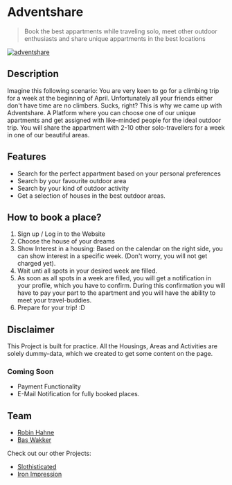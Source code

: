 # Adventshare

> Book the best appartments while traveling solo, meet other outdoor enthusiasts and share unique appartments in the best locations

[![adventshare](https://robinhahne.ch/img/adventshare.png)]()

## Description

Imagine this following scenario:
You are very keen to go for a climbing trip for a week at the beginning of April. Unfortunately all your friends either don't have time are no climbers. Sucks, right?
This is why we came up with Adventshare. A Platform where you can choose one of our unique apartments and get assigned with like-minded people for the ideal outdoor trip. You will share the appartment with 2-10 other solo-travellers for a week in one of our beautiful areas.

## Features

- Search for the perfect appartment based on your personal preferences
- Search by your favourite outdoor area
- Search by your kind of outdoor activity
- Get a selection of houses in the best outdoor areas.

## How to book a place?

 1) Sign up / Log in to the Website
 2) Choose the house of your dreams
 3) Show Interest in a housing:
 Based on the calendar on the right side, you can show interest in a specific week. (Don't worry, you will not get charged yet). 
 4) Wait unti all spots in your desired week are filled.
 5) As soon as all spots in a week are filled, you will get a notification in your profile, which you have to confirm. During this confirmation you will have to pay your part to the apartment and you will have the ability to meet your travel-buddies.
 6) Prepare for your trip! :D

## Disclaimer
This Project is built for practice. All the Housings, Areas and Activities are solely dummy-data, which we created to get some content on the page.

### Coming Soon
- Payment Functionality
- E-Mail Notification for fully booked places.

## Team
- <a href="https://github.com/rhahne">Robin Hahne</a>
- <a href="https://github.com/mnib2xu">Bas Wakker</a>

Check out our other Projects:
- <a href="https://github.com/mnib2xu/slothisticated">Slothisticated</a>
- <a href="https://github.com/rhahne/iron-impression">Iron Impression</a>
